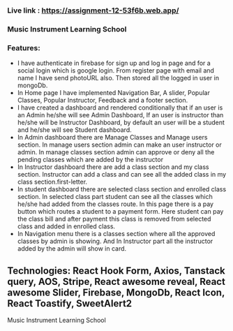### Live link : https://assignment-12-53f6b.web.app/

### Music Instrument Learning School


### Features: 
- I have authenticate in firebase for sign up and log in page and for a social login which is google login. From register page with email and name I have send photoURL also. Then stored all the logged in user in mongoDb. 
- In Home page I have implemented Navigation Bar, A slider, Popular Classes, Popular Instructor, Feedback and a footer section.
- I have created a dashboard and rendered conditionally that if an user is an Admin he/she will see Admin Dashboard, If an user is instructor than he/she will be Instructor Dashboard, by default an user will be a student and he/she will see Student dashboard. 
- In Admin dashboard there are Manage Classes and Manage users section. In manage users section admin can make an user instructor or admin.  In manage classes section admin can approve or deny all the pending classes which are added by the instructor
- In Instructor dashboard there are add a class section and my class section. Instructor can add a class and can see all the added class in my class section.first-letter.
- In student dashboard there are selected class section and enrolled class section. In selected class part student can see all the classes which he/she had added from the classes route. In this page there is a pay button which routes a student to a payment form. Here student can pay the class bill and after payment this class is removed from selected class and added in enrolled class.
- In Navigation menu there is a classes section where all the approved classes by admin is showing. And In Instructor part all the instructor added by the admin will show in card. 

## Technologies: React Hook Form, Axios, Tanstack query, AOS, Stripe,  React awesome reveal, React awesome Slider, Firebase, MongoDb, React Icon, React Toastify, SweetAlert2

Music Instrument Learning School